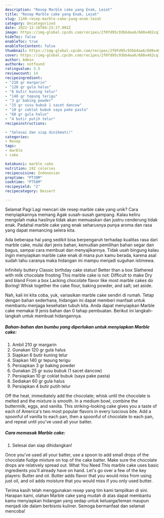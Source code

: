 ```yaml
---
description: "Resep Marble cake yang Enak, Lezat"
title: "Resep Marble cake yang Enak, Lezat"
slug: 1140-resep-marble-cake-yang-enak-lezat
category: Uncategorized
date: 2022-12-16T04:23:27.091Z
image: https://img-global.cpcdn.com/recipes/2f0fd95c93bb4aa6/680x482cq70/marble-cake-foto-resep-utama.jpg
hideToc: false
enableToc: true
enableTocContent: false
thumbnail: https://img-global.cpcdn.com/recipes/2f0fd95c93bb4aa6/680x482cq70/marble-cake-foto-resep-utama.jpg
cover: https://img-global.cpcdn.com/recipes/2f0fd95c93bb4aa6/680x482cq70/marble-cake-foto-resep-utama.jpg
author: Admin
authorAv: notfound
ratingvalue: 3.5
reviewcount: 14
recipeingredient:
- "210 gr margarin"
- "120 gr gula halus"
- "6 butir kuning telur"
- "140 gr tepung terigu"
- "3 gr baking powder"
- "25 gr susu bubuk 1 sacet dancow"
- "10 gr coklat bubuk saya pake pasta"
- "60 gr gula halus"
- "4 butir putih telur"
recipeinstructions:

- "Selesai dan siap dinikmati!"
categories:
- Resep
tags:
- marble
- cake

katakunci: marble cake 
nutrition: 242 calories
recipecuisine: Indonesian
preptime: "PT39M"
cooktime: "PT58M"
recipeyield: "2"
recipecategory: Dessert

---
```



Selamat Pagi Lagi mencari ide resep marble cake yang unik? Cara menyiapkannya memang Agak susah-susah gampang. Kalau keliru mengolah maka hasilnya tidak akan memuaskan dan justru cenderung tidak enak. Padahal marble cake yang enak seharusnya punya aroma dan rasa yang dapat memancing selera kita.


Ada beberapa hal yang sedikit bisa berpengaruh terhadap kualitas rasa dari marble cake, mulai dari jenis bahan, kemudian pemilihan bahan segar dan bagus, sampai cara membuat dan menyajikannya. Tidak usah bingung kalau ingin menyiapkan marble cake enak di mana pun kamu berada, karena asal sudah tahu caranya maka hidangan ini mampu menjadi suguhan istimewa.

Infinitely buttery Classic birthday cake status! Better than a box Slathered with milk chocolate frosting This marble cake is not: Difficult to make Dry and bland From a box Lacking chocolate flavor like most marble cakes do Boring! Whisk together the cake flour, baking powder, and salt; set aside.


Nah, kali ini kita coba, yuk, variasikan marble cake sendiri di rumah. Tetap dengan bahan sederhana, hidangan ini dapat memberi manfaat untuk membantu menjaga kesehatan tubuh kita. Anda dapat menyiapkan Marble cake memakai 9 jenis bahan dan 0 tahap pembuatan. Berikut ini langkah-langkah untuk membuat hidangannya.

<!--inarticleads1-->

##### Bahan-bahan dan bumbu yang diperlukan untuk menyiapkan Marble cake:

1. Ambil 210 gr margarin
1. Gunakan 120 gr gula halus
1. Siapkan 6 butir kuning telur
1. Siapkan 140 gr tepung terigu
1. Persiapkan 3 gr baking powder
1. Gunakan 25 gr susu bubuk (1 sacet dancow)
1. Persiapkan 10 gr coklat bubuk (saya pake pasta)
1. Sediakan 60 gr gula halus
1. Persiapkan 4 butir putih telur


Off the heat, immediately add the chocolate; whisk until the chocolate is melted and the mixture is smooth. In a medium bowl, combine the buttermilk, eggs, and vanilla. This striking-looking cake gives you a taste of each of America&#39;s two most popular flavors in every luscious bite. Add a spoonful of vanilla to each pan, then a spoonful of chocolate to each pan, and repeat until you&#39;ve used all your batter. 

<!--inarticleads2-->

##### Cara memasak Marble cake:


1. Selesai dan siap dihidangkan!

Once you&#39;ve used all your batter, use a spoon to add small drops of the chocolate fudge mixture on top of the cake batter. Make sure the chocolate drops are relatively spread out. What You Need This marble cake uses basic ingredients you&#39;ll already have on hand. Let&#39;s go over a few of the key players: Butter and oil. Butter adds flavor that you would miss from using just oil, and oil adds moisture that you would miss if you only used butter. 

Terima kasih telah menggunakan resep yang tim kami tampilkan di sini. Harapan kami, olahan Marble cake yang mudah di atas dapat membantu kamu menyiapkan hidangan yang sedap untuk keluarga/teman maupun menjadi ide dalam berbisnis kuliner. Semoga bermanfaat dan selamat mencoba!
